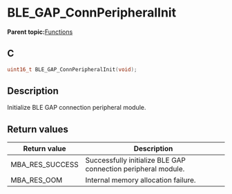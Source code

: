 # BLE\_GAP\_ConnPeripheralInit

**Parent topic:**[Functions](GUID-0DD261BF-40D6-42CD-8806-9B93D259D1CC.md)

## C

```c
uint16_t BLE_GAP_ConnPeripheralInit(void);
```

## Description

Initialize BLE GAP connection peripheral module.

## Return values

|Return value|Description|
|------------|-----------|
|MBA\_RES\_SUCCESS|Successfully initialize BLE GAP connection peripheral module.|
|MBA\_RES\_OOM|Internal memory allocation failure.|

